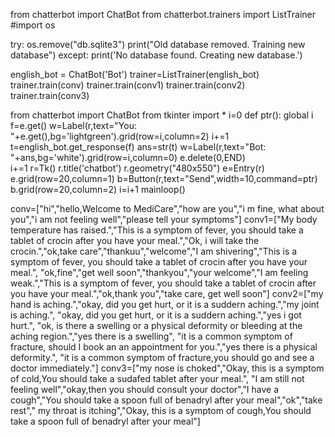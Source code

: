 from chatterbot import ChatBot
from chatterbot.trainers import ListTrainer
#import os

try:
	os.remove("db.sqlite3")
	print("Old database removed. Training new database")
except:
	print('No database found. Creating new database.')

english_bot = ChatBot('Bot')
trainer=ListTrainer(english_bot)
trainer.train(conv)
trainer.train(conv1)
trainer.train(conv2)
trainer.train(conv3)



from chatterbot import ChatBot
from tkinter import *
i=0
def ptr():
    global i
    f=e.get()
    w=Label(r,text="You: "+e.get(),bg='lightgreen').grid(row=i,column=2)
    i+=1
    t=english_bot.get_response(f)
    ans=str(t)
    w=Label(r,text="Bot: "+ans,bg='white').grid(row=i,column=0)	
    e.delete(0,END)    
    i+=1
r=Tk()
r.title('chatbot')
r.geometry("480x550") 
e=Entry(r)
e.grid(row=20,column=1)
b=Button(r,text="Send",width=10,command=ptr)
b.grid(row=20,column=2)
i=i+1
mainloop()








conv=["hi","hello,Welcome to MediCare","how are you","i m fine, what about you","i am not feeling well","please tell your symptoms"]
conv1=["My body temperature has raised.","This is a symptom of fever, you should take a tablet of crocin after you have your meal.","Ok, i will take the crocin.","ok,take care","thankuu","welcome","I am shivering","This is a symptom of fever, you should take a tablet of crocin after you have your meal.",
       "ok,fine","get well soon","thankyou","your welcome","I am feeling weak.","This is a symptom of fever, you should take a tablet of crocin after you have your meal.","ok,thank you","take care, get well soon"]
conv2=["my hand is aching.","okay, did you get hurt, or it is a suddern aching.","my joint is aching.",
       "okay, did you get hurt, or it is a suddern aching.","yes i got hurt.",
       "ok, is there a swelling or a physical deformity or bleeding at the aching region.","yes there is a swelling",
       "it is a common symptom of fracture, should I book an an appointment for you.","yes there is a physical deformity.",
"it is a common symptom of fracture,you should go and see a doctor immediately."]
conv3=["my nose is choked","Okay, this is a symptom of cold,You should take a sudafed tablet after your meal.",
      "I am still not feeling well","okay,then you should consult your doctor","I have a cough","You should take a spoon full of benadryl after your meal","ok","take rest"," my throat is itching","Okay, this is a symptom of cough,You should take a spoon full of benadryl after your meal"]
